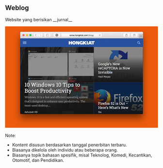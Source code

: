 ## Weblog

<div class="fragment fade-up">
    <p class="spotlight">Website yang berisikan __jurnal__</p>
    <p><img src="./slides/img/website-type-blog.jpg"></p>
</div>

Note:
- Kontent disusun berdasarkan tanggal penerbitan terbaru.
- Biasanya dikelola oleh individu atau beberapa orang.
- Biasanya topik bahasan spesifik, misal Teknolog, Komedi, Kecantikan, Otomotif, dan Pendidikan.
